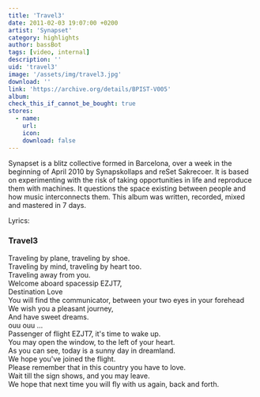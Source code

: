 ```yaml
---
title: 'Travel3'
date: 2011-02-03 19:07:00 +0200
artist: 'Synapset'
category: highlights
author: bassBot
tags: [video, internal]
description: ''
uid: 'travel3'
image: '/assets/img/travel3.jpg'
download: ''
link: 'https://archive.org/details/BPIST-V005'
album: 
check_this_if_cannot_be_bought: true
stores:
  - name:
    url: 
    icon: 
    download: false
---
```

Synapset is a blitz collective formed in Barcelona, over a week in the beginning of April 2010 by Synapskollaps and reSet Sakrecoer. It is based on experimenting with the risk of taking opportunities in life and reproduce them with machines. It questions the space existing between people and how music interconnects them. This album was written, recorded, mixed and mastered in 7 days.

Lyrics:

### Travel3

Traveling by plane, traveling by shoe.<br />
Traveling by mind, traveling by heart too.<br />
Traveling away from you.<br />
Welcome aboard spacessip EZJT7,<br />
Destination Love<br />
You will find the communicator, between your two eyes in your forehead<br />
We wish you a pleasant journey,<br />
And have sweet dreams.<br />
ouu ouu ...<br />
Passenger of flight EZJT7, it's time to wake up.<br />
You may open the window, to the left of your heart.<br />
As you can see, today is a sunny day in dreamland.<br />
We hope you've joined the flight.<br />
Please remember that in this country you have to love.<br />
Wait till the sign shows, and you may leave.<br />
We hope that next time you will fly with us again, back and forth.<br />